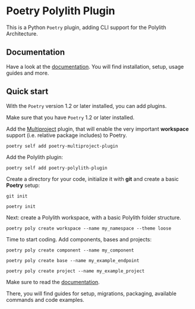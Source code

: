 # Poetry Polylith Plugin

This is a Python `Poetry` plugin, adding CLI support for the Polylith Architecture.

## Documentation
Have a look at the [documentation](https://davidvujic.github.io/python-polylith-docs/).
You will find installation, setup, usage guides and more.

## Quick start

With the `Poetry` version 1.2 or later installed, you can add plugins.


Make sure that you have `Poetry` 1.2 or later installed.

Add the [Multiproject](https://github.com/DavidVujic/poetry-multiproject-plugin) plugin, that will enable the very important __workspace__ support (i.e. relative package includes) to Poetry.
``` shell
poetry self add poetry-multiproject-plugin
```

Add the Polylith plugin:
``` shell
poetry self add poetry-polylith-plugin
```

Create a directory for your code, initialize it with __git__ and create a basic __Poetry__ setup:

``` shell
git init

poetry init
```

Next: create a Polylith workspace, with a basic Polylith folder structure.

``` shell
poetry poly create workspace --name my_namespace --theme loose
```

Time to start coding. Add components, bases and projects:

``` shell
poetry poly create component --name my_component

poetry poly create base --name my_example_endpoint

poetry poly create project --name my_example_project
```

Make sure to read the [documentation](https://davidvujic.github.io/python-polylith-docs/).

There, you will find guides for setup, migrations, packaging, available commands and code examples.
